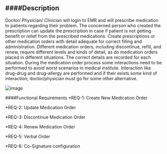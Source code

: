 ####Description
--------------

Doctor/ Physician/ Clinician will login to EMR and will prescribe medication to patients regarding their problem. The concerned person who created the prescription can update the prescription in case if patient is not getting benefit or relief from the prescribed medications. Create prescriptions or other medication orders with detail adequate for correct filling and administration. Different medication orders, including discontinue, refill, and renew, require different levels and kinds of detail, as do medication orders placed in different situations. The correct details are recorded for each situation. During the medication order process some interactions need to be performed to avoid worst scenarios in medical institute. Interaction like drug-drug and drug-allergy are performed and if their exists some kind of interaction; doctor/physician must go for some other alternative.

![image](https://f.cloud.github.com/assets/4283040/1243500/4386bf6a-2a6b-11e3-9412-3d96316fb8fe.png)

####Functional Requirements
*REQ-1:    Create New Medication Order

*REQ-2:    Update Medication Order

*REQ-3:    Discontinue Medication Order 

*REQ-4:    Renew Medication Order

*REQ-5:    Verbal Order

*REQ-6:    Co-Signature configuration
